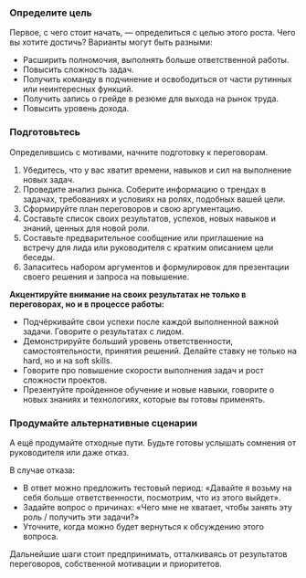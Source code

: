 ### Определите цель

Первое, с чего стоит начать, — определиться с целью этого роста. Чего вы хотите достичь? Варианты могут быть разными:

- Расширить полномочия, выполнять больше ответственной работы.
- Повысить сложность задач.
- Получить команду в подчинение и освободиться от части рутинных или неинтересных функций.
- Получить запись о грейде в резюме для выхода на рынок труда.
- Повысить уровень дохода.

### Подготовьтесь

Определившись с мотивами, начните подготовку к переговорам.

1. Убедитесь, что у вас хватит времени, навыков и сил на выполнение новых задач.
2. Проведите анализ рынка. Соберите информацию о трендах в задачах, требованиях и условиях на ролях, подобных вашей цели.
3. Сформируйте план переговоров и свою аргументацию.
4. Составьте список своих результатов, успехов, новых навыков и знаний, ценных для новой роли.
5. Составьте предварительное сообщение или приглашение на встречу для лида или руководителя с кратким описанием цели беседы.
6. Запаситесь набором аргументов и формулировок для презентации своего решения и запроса на повышение.

**Акцентируйте внимание на своих результатах не только в переговорах, но и в процессе работы:**

- Подчёркивайте свои успехи после каждой выполненной важной задачи. Говорите о результатах с лидом.
- Демонстрируйте больший уровень ответственности, самостоятельности, принятия решений. Делайте ставку не только на hard, но и на soft skills.
- Говорите про повышение скорости выполнения задач и рост сложности проектов.
- Презентуйте пройденное обучение и новые навыки, говорите о новых знаниях и технологиях, которые вы готовы применять.

### Продумайте альтернативные сценарии

А ещё продумайте отходные пути. Будьте готовы услышать сомнения от руководителя или даже отказ.

В случае отказа:

- В ответ можно предложить тестовый период: «Давайте я возьму на себя больше ответственности, посмотрим, что из этого выйдет».
- Задайте вопрос о причинах: «Чего мне не хватает, чтобы занять эту роль / получить эти задачи?»
- Уточните, когда можно будет вернуться к обсуждению этого вопроса.

Дальнейшие шаги стоит предпринимать, отталкиваясь от результатов переговоров, собственной мотивации и приоритетов.